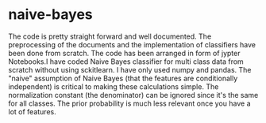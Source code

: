 # naive-bayes
The code is pretty straight forward and well documented. The preprocessing of the documents and the implementation of classifiers have been done from scratch. The code has been arranged in form of jypter Notebooks.I have coded Naive Bayes classifier for multi class data from scratch without using sckitlearn.
I have only used numpy and pandas.
The "naive" assumption of Naive Bayes (that the features are conditionally independent) is critical to making these calculations simple.
The normalization constant (the denominator) can be ignored since it's the same for all classes.
The prior probability is much less relevant once you have a lot of features.

